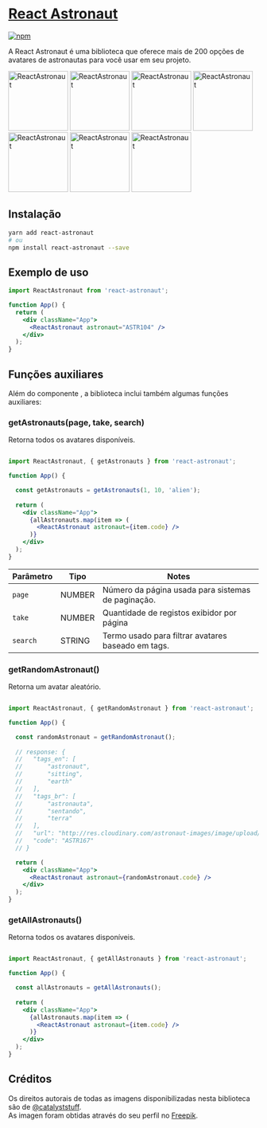 

# [React Astronaut](https://robianchini.github.io/react-astronaut-demo)

[![npm][npm-image]][npm-url]

[npm-image]: https://img.shields.io/npm/v/react-astronaut.svg?style=flat-square
[npm-url]: https://www.npmjs.com/package/react-astronaut

A React Astronaut é uma biblioteca que oferece mais de 200 opções de avatares de astronautas para você usar em seu projeto.

<div>

<img src="http://res.cloudinary.com/astronaut-images/image/upload/v1657429473/odaaw7kbo2oxybwxvwu3.webp" width="120" alt="ReactAstronaut">
<img src="http://res.cloudinary.com/astronaut-images/image/upload/v1657429487/dbfuo3reumu9clkbtkb5.webp" width="120" alt="ReactAstronaut">
<img src="http://res.cloudinary.com/astronaut-images/image/upload/v1657429477/suctj4qwkwfvw2igidpg.webp" width="120" alt="ReactAstronaut">
<img src="http://res.cloudinary.com/astronaut-images/image/upload/v1657429465/rvfykurvjqy5d30gorgf.webp" width="120" alt="ReactAstronaut">
<img src="http://res.cloudinary.com/astronaut-images/image/upload/v1657429458/hbmdxkvbzkmfcr3sqf9g.webp" width="120" alt="ReactAstronaut">
<img src="http://res.cloudinary.com/astronaut-images/image/upload/v1657429455/lbfhajxp7suf8sfuxbyn.webp" width="120" alt="ReactAstronaut">
<img src="http://res.cloudinary.com/astronaut-images/image/upload/v1657429448/jrxifxyslrprdvzlhboy.webp" width="120" alt="ReactAstronaut">

</div>

## Instalação

```bash
yarn add react-astronaut
# ou
npm install react-astronaut --save
```

## Exemplo de uso

```jsx
import ReactAstronaut from 'react-astronaut';

function App() {
  return (
    <div className="App">
      <ReactAstronaut astronaut="ASTR104" />
    </div>
  );
}

```

## Funções auxiliares

Além do componente <ReactAstronaut />, a biblioteca inclui também algumas funções auxiliares:

### getAstronauts(page, take, search)

Retorna todos os avatares disponíveis.

```jsx

import ReactAstronaut, { getAstronauts } from 'react-astronaut';

function App() {

  const getAstronauts = getAstronauts(1, 10, 'alien');
  
  return (
    <div className="App">
      {allAstronauts.map(item => (
        <ReactAstronaut astronaut={item.code} />
      )}     
    </div>
  );
}

```

| Parâmetro         | Tipo               | Notes                           |
| ----------- | --------------------- | ------------------------------- |
| `page`     | NUMBER | Número da página usada para sistemas de paginação. |
| `take`      | NUMBER  | Quantidade de registos exibidor por página|
| `search` | STRING | Termo usado para filtrar avatares baseado em tags. |


### getRandomAstronaut()

Retorna um avatar aleatório.

```jsx

import ReactAstronaut, { getRandomAstronaut } from 'react-astronaut';

function App() {

  const randomAstronaut = getRandomAstronaut();
  
  // response: {
  //   "tags_en": [
  //       "astronaut",
  //       "sitting",
  //       "earth"
  //   ],
  //   "tags_br": [
  //       "astronauta",
  //       "sentando",
  //       "terra"
  //   ],
  //   "url": "http://res.cloudinary.com/astronaut-images/image/upload/v1657429440/tez3eq15trtkr2e2uyes.webp",
  //   "code": "ASTR167"
  // }

  return (
    <div className="App">
      <ReactAstronaut astronaut={randomAstronaut.code} />
    </div>
  );
}

```

### getAllAstronauts()

Retorna todos os avatares disponíveis.

```jsx

import ReactAstronaut, { getAllAstronauts } from 'react-astronaut';

function App() {

  const allAstronauts = getAllAstronauts();
  
  return (
    <div className="App">
      {allAstronauts.map(item => (
        <ReactAstronaut astronaut={item.code} />
      )}     
    </div>
  );
}

```

## Créditos

Os direitos autorais de todas as imagens disponibilizadas nesta biblioteca são de [@catalyststuff](https://catalystvibes.dribbble.com/). <br/>
As imagen foram obtidas através do seu perfil no [Freepik](https://www.freepik.com/author/catalyststuff/).
